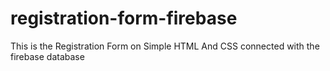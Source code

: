 # registration-form-firebase
This is the Registration Form on Simple HTML And CSS connected with the firebase database 
